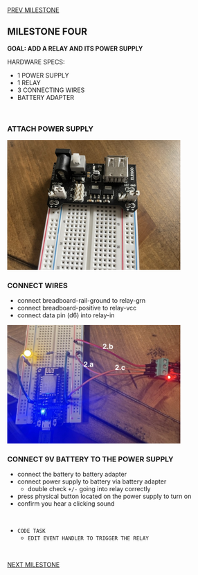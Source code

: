 
[PREV MILESTONE](./3-MILESTONE.md)

## MILESTONE FOUR
**GOAL: ADD A RELAY AND ITS POWER SUPPLY**

HARDWARE SPECS:
- 1 POWER SUPPLY
- 1 RELAY
- 3 CONNECTING WIRES
- BATTERY ADAPTER

<br>

### ATTACH POWER SUPPLY

<img title="4.1" alt="Attach power supply" src="../../.images/4.1.jpeg" width="400">

<br>

### CONNECT WIRES
- connect breadboard-rail-ground to relay-grn
- connect breadboard-positive to relay-vcc
- connect data pin (d6) into relay-in

<img title="4.2" alt="Connect relay to board" src="../../.images/4.2.jpeg" width="400">

<br>

### CONNECT 9V BATTERY TO THE POWER SUPPLY
- connect the battery to battery adapter
- connect power supply to battery via battery adapter
    - double check `+/-` going into relay correctly
- press physical button located on the power supply to turn on
- confirm you hear a clicking sound


<br>

- `CODE TASK`
  - `EDIT EVENT HANDLER TO TRIGGER THE RELAY`

<br>

[NEXT MILESTONE](./6-MILESTONE.md)
